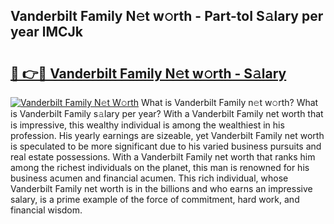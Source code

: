 ## Vanderbilt Family N𝚎t w𝚘rth - Part-toI S𝚊lary per year lMCJk

# <h2><a href="http://gc0s8it.nevu.top/?p=Vanderbilt+Family">🔗 👉🔴 Vanderbilt Family N𝚎t w𝚘rth - S𝚊lary</a></h2>

[![Vanderbilt Family N𝚎t W𝚘rth](https://i.imgur.com/Oavwk0R.jpeg)](http://gc0s8it.nevu.top/?p=Vanderbilt+Family)
What is Vanderbilt Family n𝚎t w𝚘rth? What is Vanderbilt Family s𝚊lary per year?
With a Vanderbilt Family net worth that is impressive, this wealthy individual is among the wealthiest in his profession. His yearly earnings are sizeable, yet Vanderbilt Family net worth is speculated to be more significant due to his varied business pursuits and real estate possessions. With a Vanderbilt Family net worth that ranks him among the richest individuals on the planet, this man is renowned for his business acumen and financial acumen. This rich individual, whose Vanderbilt Family net worth is in the billions and who earns an impressive salary, is a prime example of the force of commitment, hard work, and financial wisdom.
